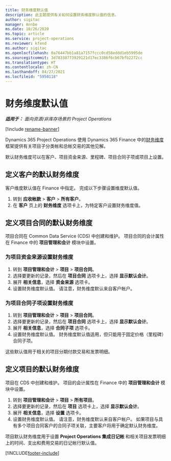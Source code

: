 ```yaml
---
title: 财务维度默认值
description: 此主题提供有关如何设置财务维度默认值的信息。
author: sigitac
manager: Annbe
ms.date: 10/26/2020
ms.topic: article
ms.service: project-operations
ms.reviewer: kfend
ms.author: sigitac
ms.openlocfilehash: 0a76447bb1a81a7157fccc0cd58eddd1eb5995de
ms.sourcegitcommit: 3d78338773929121d17ec3386f6cb67bfb2272cc
ms.translationtype: HT
ms.contentlocale: zh-CN
ms.lasthandoff: 04/27/2021
ms.locfileid: "5950118"
---
```

# <a name="financial-dimension-defaults"></a>财务维度默认值

_**适用于：** 面向资源/非库存场景的 Project Operations_

[!include [rename-banner](~/includes/cc-data-platform-banner.md)]

Dynamics 365 Project Operations 使用 Dynamics 365 Finance 中的[财务维度](/dynamics365/finance/general-ledger/financial-dimensions)框架提供有关项目子分类帐和总帐交易的其他见解。

默认财务维度可以在客户、项目资金来源、里程碑、项目合同子项或项目上设置。

## <a name="define-default-financial-dimensions-for-a-customer"></a>定义客户的默认财务维度

客户维度默认值在 Finance 中指定。 完成以下步骤设置维度默认值。

1. 转到 **应收帐款** > **客户** > **所有客户**。
2. 在 **客户** 页上的 **财务维度** 选项卡上，为特定客户设置财务维度值。

## <a name="define-default-financial-dimensions-for-project-contracts"></a>定义项目合同的默认财务维度

项目合同在 Common Data Service (CDS) 中创建和维护。 项目合同的会计属性在 Finance 中的 **项目管理和会计** 模块中设置。

### <a name="set-financial-dimensions-for-a-project-funding-source"></a>为项目资金来源设置财务维度

1. 转到 **项目管理和会计** > **项目** > **项目合同**。
2. 选择要更新的记录，然后在 **项目合同** 选项卡上，选择 **显示默认会计**。
3. 展开 **相关信息**，选择 **资金来源** 选项卡。
4. 设置财务维度默认值。 请注意，财务维度默认来自客户帐户。

### <a name="set-financial-dimensions-for-a-project-contract-line"></a>为项目合同子项设置财务维度

1. 转到 **项目管理和会计** > **项目** > **项目合同**。
2. 选择要更新的记录，然后在 **项目合同** 选项卡上，选择 **显示默认会计**。
3. 展开 **相关信息**，选择 **合同子项** 选项卡。
4. 设置财务维度默认值。 财务维度默认值适用，但只能用于固定价格（里程碑）合同子项。

这些默认值用于相关的项目分期付款交易和发票明细。

## <a name="define-default-financial-dimensions-for-projects"></a>定义项目的默认财务维度

项目在 CDS 中创建和维护。 项目的会计属性在 Finance 中的 **项目管理和会计** 模块中设置。

1. 转到 **项目管理和会计** > **项目** > **所有项目**。
2. 选择要更新的记录，然后在 **项目** 选项卡上，选择 **显示默认会计**。
3. 展开 **相关信息**，选择 **设置** 选项卡。
4. 设置财务维度默认值。 请注意，财务维度默认来自客户帐户。 如果项目与具有多个项目合同客户的合同子项关联，主要客户将用于确定默认财务维度。

项目默认财务维度用于设置 **Project Operations 集成日记帐** 和相关项目发票明细上的时间、支出和费用交易的日记帐行默认值。


[!INCLUDE[footer-include](../includes/footer-banner.md)]